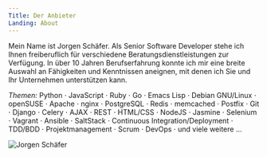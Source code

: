 ```yaml
---
Title: Der Anbieter
Landing: About
---
```


Mein Name ist Jorgen Schäfer. Als Senior Software Developer stehe ich
Ihnen freiberuflich für verschiedene Beratungsdienstleistungen zur
Verfügung. In über 10 Jahren Berufserfahrung konnte ich mir eine
breite Auswahl an Fähigkeiten und Kenntnissen aneignen, mit denen ich
Sie und Ihr Unternehmen unterstützen kann.

*Themen:* Python ⋅ JavaScript ⋅ Ruby ⋅ Go ⋅ Emacs Lisp ⋅ Debian
GNU/Linux ⋅ openSUSE ⋅ Apache ⋅ nginx ⋅ PostgreSQL ⋅ Redis ⋅ memcached
⋅ Postfix ⋅ Git ⋅ Django ⋅ Celery ⋅ AJAX ⋅ REST ⋅ HTML/CSS ⋅ NodeJS ⋅
Jasmine ⋅ Selenium ⋅ Vagrant ⋅ Ansible ⋅ SaltStack ⋅ Continuous
Integration/Deployment ⋅ TDD/BDD ⋅ Projektmanagement ⋅ Scrum ⋅ DevOps
⋅ und viele weitere …

![Jorgen Schäfer](/img/jorgen.jpg)
